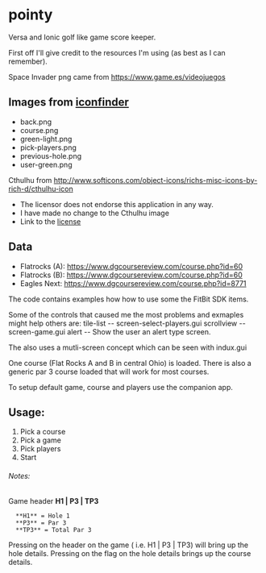 # pointy
Versa and Ionic golf like game score keeper.

First off I'll give credit to the resources I'm using (as best as I can remember).

Space Invader png came from https://www.game.es/videojuegos

## Images from [iconfinder](https://www.iconfinder.com)
 * back.png
 * course.png
 * green-light.png
 * pick-players.png
 * previous-hole.png
 * user-green.png
 
Cthulhu from http://www.softicons.com/object-icons/richs-misc-icons-by-rich-d/cthulhu-icon
 * The licensor does not endorse this application in any way.
 * I have made no change to the Cthulhu image
 * Link to the [license](https://creativecommons.org/licenses/by-nc-sa/3.0/)

## Data
 * Flatrocks (A): https://www.dgcoursereview.com/course.php?id=60
 * Flatrocks (B): https://www.dgcoursereview.com/course.php?id=60
 * Eagles Next:  https://www.dgcoursereview.com/course.php?id=8771
 

The code contains examples how how to use some the FitBit SDK items.

Some of the controls that caused me the most problems and exmaples might help others are:
  tile-list -- screen-select-players.gui
  scrollview -- screen-game.gui
  alert -- Show the user an alert type screen.
  
The also uses a mutli-screen concept which can be seen with indux.gui

One course (Flat Rocks A and B in central Ohio) is loaded.
There is also a generic par 3 course loaded that will work for most courses.

To setup default game, course and players use the companion app.

## Usage:
1. Pick a course
2. Pick a game
3. Pick players
4. Start

###### Notes:
   Game header **H1 | P3 | TP3**
   
      **H1** = Hole 1
      **P3** = Par 3
      **TP3** = Total Par 3

   Pressing on the header on the game ( i.e. H1 | P3 | TP3) will bring up the hole details.
   Pressing on the flag on the hole details brings up the course details.
